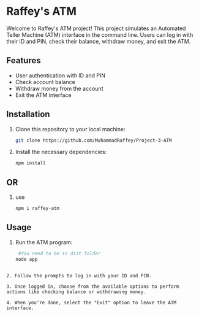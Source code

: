 # Raffey's ATM

Welcome to Raffey's ATM project! This project simulates an Automated Teller Machine (ATM) interface in the command line. Users can log in with their ID and PIN, check their balance, withdraw money, and exit the ATM.

## Features

- User authentication with ID and PIN
- Check account balance
- Withdraw money from the account
- Exit the ATM interface

## Installation

1. Clone this repository to your local machine:

   ```bash
   git clone https://github.com/MuhammadRaffey/Project-3-ATM
   ```

2. Install the necessary dependencies:

   ```bash
   npm install
   ```

## OR

1. use
   ```bash
   npm i raffey-atm
   ```

## Usage

1. Run the ATM program:

   ```bash
    #You need to be in dist folder
   node app
   ```

```

2. Follow the prompts to log in with your ID and PIN.

3. Once logged in, choose from the available options to perform actions like checking balance or withdrawing money.

4. When you're done, select the "Exit" option to leave the ATM interface.
```
